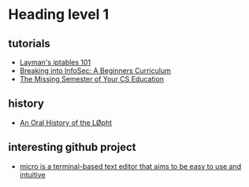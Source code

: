 Heading level 1
===============
## tutorials

- [Layman's iptables 101](https://iximiuz.com/en/posts/laymans-iptables-101/) 
- [Breaking into InfoSec: A Beginners Curriculum](https://s3ctur.wordpress.com/2017/06/19/breaking-into-infosec-a-beginners-curriculum/)
- [The Missing Semester of Your CS Education](https://missing.csail.mit.edu/)

## history
- [An Oral History of the LØpht](https://duo.com/decipher/an-oral-history-of-the-l0pht) 

## interesting github project
- [micro is a terminal-based text editor that aims to be easy to use and intuitive](https://github.com/zyedidia/micro) 